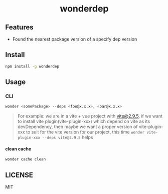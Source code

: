 <h1 align="center">wonderdep</h1>

## Features

- Found the nearest package version of a specify dep version

## Install

```bash
npm install -g wonderdep
```

## Usage

### CLI
```bash
wonder <somePackage> --deps <foo@x.x.x>, <bar@x.x.x>
```

> For example: we are in a vite + vue project with vite@2.9.5, if we want to install vite plugin(vite-plugin-xxx) which depend on vite as its devDependency, then maybe we want a proper version of vite-plugin-xxx to suit for the vite version for our project, this time `wonder vite-plugin-xxx --deps vite@2.9.5` helps 
 
 #### clean cache
 ```bash 
 wonder cache clean 
 ```
## LICENSE
MIT